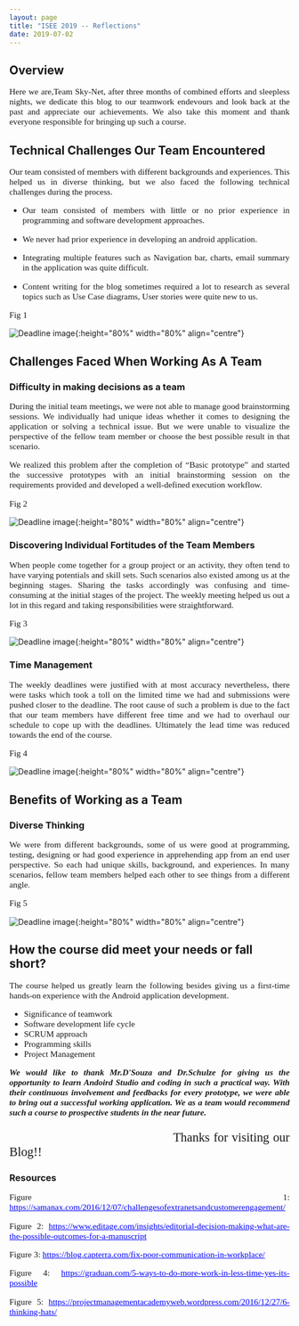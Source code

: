 ```yaml
---
layout: page
title: "ISEE 2019 -- Reflections"
date: 2019-07-02
---
```


## Overview
<p style="font-family:Times;font-size:110%;text-align:justify">Here we are,Team Sky-Net, after three months of combined efforts and sleepless nights, we dedicate this blog to our teamwork endevours and look back at the past and appreciate our achievements. We also take this moment and thank everyone responsible for bringing up such a course.</P>

## Technical Challenges Our Team Encountered

<p style="font-family:Times;font-size:110%;text-align:justify">Our team consisted of members with different backgrounds and experiences. This helped us in diverse thinking, but we also faced the following technical challenges during the process.</p>
<ul>
  <li><p style="font-family:Times;font-size:110%;text-align:justify">Our team consisted of members with little or no prior experience in programming and software development approaches.</p></li>
  <li><p style="font-family:Times;font-size:110%;text-align:justify">We never had prior experience in developing an android application.</p></li>
  <li><p style="font-family:Times;font-size:110%;text-align:justify">Integrating multiple features such as Navigation bar, charts, email summary in the application was quite difficult.</p></li>
   <li><p style="font-family:Times;font-size:110%;text-align:justify">Content writing for the blog sometimes required a lot to research as several topics such as Use Case diagrams, User stories were quite new to us.</p></li>
</ul>

<p style="font-family:Times;font-size:110%;text-align:justify">Fig 1 </p>

![Deadline image]({{site.baseurl}}/images/customerEngagement.jpg "Img 1"){:height="80%" width="80%" align="centre"}
  
## Challenges Faced When Working As A Team
  
### Difficulty in making decisions as a team
  
  <p style="font-family:Times;font-size:110%;text-align:justify">During the initial team meetings, we were not able to manage good brainstorming sessions. We individually had unique ideas whether it comes to designing the application or solving a technical issue. But we were unable to visualize the perspective of the fellow team member or choose the best possible result in that scenario.</p>
  
  <p style="font-family:Times;font-size:110%;text-align:justify">We realized this problem after the completion of “Basic prototype” and started the successive prototypes with an initial brainstorming session on the requirements provided and developed a well-defined execution workflow.</p>

<p style="font-family:Times;font-size:110%;text-align:justify">Fig 2 </p>
  
![Deadline image]({{site.baseurl}}/images/DecisionMaking.jpg "Img 2"){:height="80%" width="80%" align="centre"}
  
### Discovering Individual Fortitudes of the Team Members
 
 <p style="font-family:Times;font-size:110%;text-align:justify">When people come together for a group project or an activity, they often tend to have varying potentials and skill sets. Such scenarios also existed among us at the beginning stages. Sharing the tasks accordingly was confusing and time-consuming at the initial stages of the project. The weekly meeting helped us out a lot in this regard and taking responsibilities were straightforward.</p>
 
<p style="font-family:Times;font-size:110%;text-align:justify">Fig 3 </p>
 
![Deadline image]({{site.baseurl}}/images/PoorCommunication.png "Img 3"){:height="80%" width="80%" align="centre"}

### Time Management 
<p style="font-family:Times;font-size:110%;text-align:justify">The weekly deadlines were justified with at most accuracy nevertheless, there were tasks which took a toll on the limited time we had and submissions were pushed closer to the deadline. The root cause of such a problem is due to the fact that our team members have different free time and we had to overhaul our schedule to cope up with the deadlines. Ultimately the lead time was reduced towards the end of the course.</P> 

<p style="font-family:Times;font-size:110%;text-align:justify">Fig 4 </p>

![Deadline image]({{site.baseurl}}/images/MoreWorkLessTime.jpg "Img 4"){:height="80%" width="80%" align="centre"}
  
## Benefits of Working as a Team

### Diverse Thinking

<p style="font-family:Times;font-size:110%;text-align:justify">We were from different backgrounds, some of us were good at programming, testing, designing or had good experience in apprehending app from an end user perspective. So each had unique skills, background, and experiences. In many scenarios, fellow team members helped each other to see things from a different angle. </p>

<p style="font-family:Times;font-size:110%;text-align:justify">Fig 5 </p>

![Deadline image]({{site.baseurl}}/images/DiverseThinking.jpg "Img 5"){:height="80%" width="80%" align="centre"}

## How the course did meet your needs or fall short?

<p style="font-family:Times;font-size:110%;text-align:justify">The course helped us greatly learn the following besides giving us a first-time hands-on experience with the Android application development.</p>

<ul style="font-family:Times;font-size:110%;text-align:justify">
  <li>Significance of teamwork</li> 
  <li>Software development life cycle</li>
  <li>SCRUM approach</li>
  <li>Programming skills</li>
  <li>Project Management</li>  
 </ul>
 
<p style="font-family:Times;font-size:110%;text-align:justify"><i><b>We would like to thank Mr.D'Souza and Dr.Schulze for giving us the opportunity to learn Andoird Studio and coding in such a practical way. With their continuous involvement and feedbacks for every prototype, we were able to bring out a successful working application. We as a team would recommend such a course to prospective students in the near future.</b></i></p>
 
 <p style="font-family:Times;font-size:160%;text-align:justify">&nbsp;&nbsp;&nbsp;&nbsp;&nbsp;&nbsp;&nbsp;&nbsp;&nbsp;&nbsp;&nbsp;&nbsp;&nbsp;&nbsp;&nbsp;&nbsp;&nbsp;&nbsp;&nbsp;&nbsp;&nbsp;&nbsp;&nbsp;&nbsp;&nbsp;&nbsp;&nbsp;&nbsp;&nbsp;&nbsp;&nbsp;&nbsp;&nbsp;&nbsp;&nbsp;&nbsp;&nbsp;&nbsp;&nbsp;&nbsp;&nbsp;&nbsp;&nbsp;Thanks for visiting our Blog!!</p>

### Resources 

<p style="font-family:Times;font-size:110%;text-align:justify"> Figure 1: <a href="https://samanax.com/2016/12/07/challengesofextranetsandcustomerengagement/" style="color: rgb(0,0,255)">https://samanax.com/2016/12/07/challengesofextranetsandcustomerengagement/</a></p>
<p style="font-family:Times;font-size:110%;text-align:justify"> Figure 2: <a href="https://www.editage.com/insights/editorial-decision-making-what-are-the-possible-outcomes-for-a-manuscript" style="color: rgb(0,0,255)">https://www.editage.com/insights/editorial-decision-making-what-are-the-possible-outcomes-for-a-manuscript</a></p>
<p style="font-family:Times;font-size:110%;text-align:justify"> Figure 3: <a href="https://blog.capterra.com/fix-poor-communication-in-workplace/" style="color: rgb(0,0,255)">https://blog.capterra.com/fix-poor-communication-in-workplace/</a></p>
<p style="font-family:Times;font-size:110%;text-align:justify"> Figure 4: <a href="https://graduan.com/5-ways-to-do-more-work-in-less-time-yes-its-possible
" style="color: rgb(0,0,255)">https://graduan.com/5-ways-to-do-more-work-in-less-time-yes-its-possible
</a></p>
<p style="font-family:Times;font-size:110%;text-align:justify"> Figure 5: <a href="https://projectmanagementacademyweb.wordpress.com/2016/12/27/6-thinking-hats/" style="color: rgb(0,0,255)">https://projectmanagementacademyweb.wordpress.com/2016/12/27/6-thinking-hats/</a></p>

  










  
  
  
  
  
  
  
  

  



